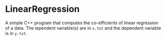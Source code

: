 # LinearRegression

A simple C++ program that computes the co-efficients of linear regression of a data. The iependent variable(s) are in `x.txt` and the dependent variable is in `y.txt`.
